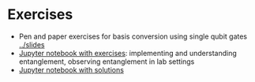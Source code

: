 # Exercises
 * Pen and paper exercises for basis conversion using single qubit gates [../slides](slides.pdf)
 * [Jupyter notebook with exercises](w4_01.ipynb): implementing and understanding entanglement, observing entanglement in lab settings
 * [Jupyter notebook with solutions](w4_01_s.ipynb)
